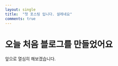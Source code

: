 ```yaml
---
layout: single
title:  "첫 포스팅 입니다. 설레네요"
comments: true
---
```


# 오늘 처음 블로그를 만들었어요

앞으로 열심히 해보겠습니다.
